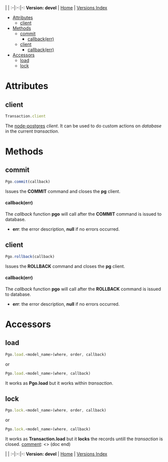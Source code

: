 
 | |
:-|:-:|-:
__Version: devel__ | [Home](Home.md) | [Versions Index](https://bitbucket.org/cicci/node-postgres-orm/src/master/doc/Index.md)

- [Attributes](#markdown-header-attributes)
    - [client](#markdown-header-client)
- [Methods](#markdown-header-methods)
    - [commit](#markdown-header-commit)
        - [callback(err)](#markdown-header-callback(err))
    - [client](#markdown-header-client)
        - [callback(err)](#markdown-header-callback(err))
- [Accessors](#markdown-header-accessors)
    - [load](#markdown-header-load)
    - [lock](#markdown-header-lock)

[comment]: <> (doc begin)
# Attributes

## client
```javascript
Transaction.client
```

The [node-postgres](https://www.npmjs.org/package/pg) _client_. It can be used to do custom
actions on _database_ in the current _transaction_.

# Methods

## commit
```javascript
Pgo.commit(callback)
```

Issues the __COMMIT__ command and closes the __pg__ client.

#### callback(err)
The _callback_ function __pgo__ will call after the __COMMIT__ command is issued to database.

* __err__: the error description, __null__ if no errors occurred.

## client
```javascript
Pgo.rollback(callback)
```

Issues the __ROLLBACK__ command and closes the __pg__ client.

#### callback(err)
The _callback_ function __pgo__ will call after the __ROLLBACK__ command is issued to database.

* __err__: the error description, __null__ if no errors occurred.


# Accessors

## load
```javascript
Pgo.load.<model_name>(where, order, callback)
```

or

```javascript
Pgo.load.<model_name>(where, callback)
```

It works as __Pgo.load__ but it works within _transaction_.

## lock
```javascript
Pgo.lock.<model_name>(where, order, callback)
```

or

```javascript
Pgo.lock.<model_name>(where, callback)
```

It works as __Transaction.load__ but it __locks__ the records untill the _transaction_ is
closed.
[comment]: <> (doc end)

 | |
:-|:-:|-:
__Version: devel__ | [Home](Home.md) | [Versions Index](https://bitbucket.org/cicci/node-postgres-orm/src/master/doc/Index.md)
